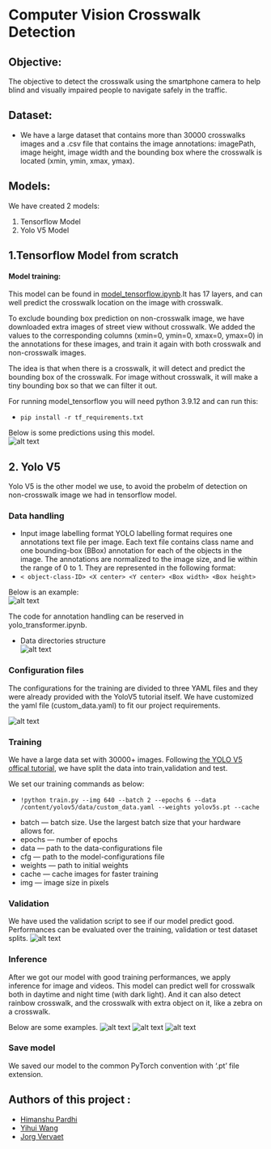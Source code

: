 # Computer Vision Crosswalk Detection

## Objective: 
The objective to detect the crosswalk using the smartphone camera to help blind and visually impaired people to navigate safely in the traffic.

## Dataset: 
* We have a large dataset that contains more than 30000 crosswalks images and a .csv file that contains the image annotations: imagePath, image height, image width and the bounding box where the crosswalk is located (xmin, ymin, xmax, ymax).

## Models:
We have created 2 models:
1. Tensorflow Model 
2. Yolo V5 Model

## 1.Tensorflow Model from scratch

#### Model training:

This model can be found in [model_tensorflow.ipynb](https://github.com/JorgVervaet/Computer_Vision_Crosswalk_Detection/blob/main/model_tensorflow.ipynb).It has 17 layers, and can well predict the crosswalk location on the image with crosswalk. 

To exclude bounding box prediction on non-crosswalk image, we have downloaded extra images of street view without crosswalk. We added the values to the corresponding columns (xmin=0, ymin=0, xmax=0, ymax=0) in the annotations for these images, and train it again with both crosswalk and non-crosswalk images.

The idea is that when there is a crosswalk, it will detect and predict the bounding box of the crosswalk. For image without crosswalk, it will make a tiny bounding box so that we can filter it out.


For running model_tensorflow you will need python 3.9.12 and can run this:
- `pip install -r tf_requirements.txt`

Below is some predictions using this model.\
![alt text](./assets/prediction.png "Prediction")


## 2. Yolo V5 

Yolo V5 is the other model we use, to avoid the probelm of detection on non-crosswalk image we had in tensorflow model.

### Data handling
- Input image labelling format 
YOLO labelling format requires one annotations text file per image. Each text file contains class name and one bounding-box (BBox) annotation for each of the objects in the image. The annotations are normalized to the image size, and lie within the range of 0 to 1. They are represented in the following format:
- `< object-class-ID> <X center> <Y center> <Box width> <Box height>`

Below is an example:\
![alt text](./assets/label_txt_example.png "Annotation label")

The code for annotation handling can be reserved in yolo_transformer.ipynb.

- Data directories structure\
![alt text](./assets/directory_structure.png "Structure")


### Configuration files
The configurations for the training are divided to three YAML files and they were already provided with the YoloV5 tutorial itself. We have customized the yaml file (custom_data.yaml) to fit our project requirements.

![alt text](./assets/config.png "Config")



### Training
We have a large data set with 30000+ images. Following [the YOLO V5 offical tutorial](https://colab.research.google.com/github/ultralytics/yolov5/blob/master/tutorial.ipynb), we have split the data into train,validation and test. 

We set our training commands as below:
- `!python train.py --img 640 --batch 2 --epochs 6 --data /content/yolov5/data/custom_data.yaml --weights yolov5s.pt --cache`

* batch — batch size. Use the largest batch size that your hardware allows for.
* epochs — number of epochs
* data — path to the data-configurations file
* cfg — path to the model-configurations file
* weights — path to initial weights
* cache — cache images for faster training
* img — image size in pixels

### Validation

We have used the validation script to see if our model predict good. Performances can be evaluated over the training, validation or test dataset splits.
![alt text](./assets/results.png "Evaluation")

### Inference
After we got our model with good training performances, we apply inference for image and videos. This model can predict well for crosswalk both in daytime and night time (with dark light). And it can also detect rainbow crosswalk, and the crosswalk with extra object on it, like a zebra on a crosswalk.

Below are some examples.
![alt text](./assets/brussel.jpeg "Crosswalk in Brussel")
![alt text](./assets/rainbow2.jpeg "Rainbow Crosswalk")
![alt text](./assets/zebra_on_line.jpeg "Zebra on zebra line")

### Save model
We saved our model to the common PyTorch convention with ‘.pt’ file extension.

## Authors of this project : 
* [Himanshu Pardhi](https://github.com/Himanshu-pardhi)
* [Yihui Wang](https://github.com/yhwang0123)
* [Jorg Vervaet](https://github.com/JorgVervaet)